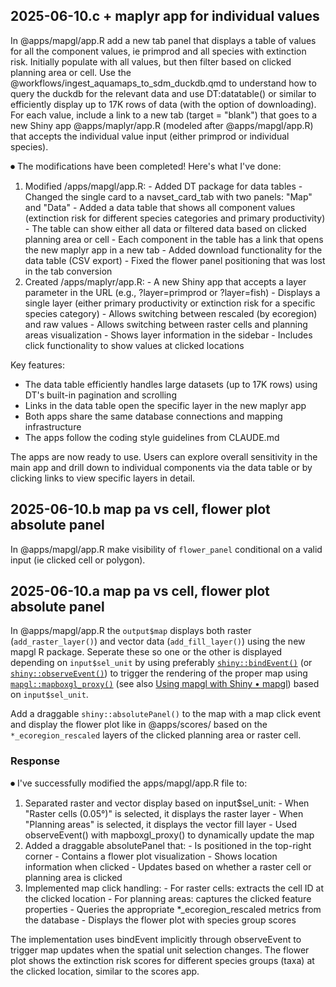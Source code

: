 ## 2025-06-10.c + maplyr app for individual values

In @apps/mapgl/app.R add a new tab panel that displays a table of values for all
the component values, ie primprod and all species with extinction risk. Initially
populate with all values, but then filter based on clicked planning area or cell.
Use the @workflows/ingest_aquamaps_to_sdm_duckdb.qmd to understand how to 
query the duckdb for the relevant data and use DT:datatable() or similar to 
efficiently display up to 17K rows of data (with the option of downloading).
For each value, include a link to a new tab (target = "blank") that goes to
a new Shiny app @apps/maplyr/app.R (modeled after @apps/mapgl/app.R) that accepts the
individual value input (either primprod or individual species).

⏺ The modifications have been completed! Here's what I've done:

  1. Modified /apps/mapgl/app.R:
    - Added DT package for data tables
    - Changed the single card to a navset_card_tab with two panels: "Map" and "Data"
    - Added a data table that shows all component values (extinction risk for different species categories and primary productivity)
    - The table can show either all data or filtered data based on clicked planning area or cell
    - Each component in the table has a link that opens the new maplyr app in a new tab
    - Added download functionality for the data table (CSV export)
    - Fixed the flower panel positioning that was lost in the tab conversion
  2. Created /apps/maplyr/app.R:
    - A new Shiny app that accepts a layer parameter in the URL (e.g., ?layer=primprod or ?layer=fish)
    - Displays a single layer (either primary productivity or extinction risk for a specific species category)
    - Allows switching between rescaled (by ecoregion) and raw values
    - Allows switching between raster cells and planning areas visualization
    - Shows layer information in the sidebar
    - Includes click functionality to show values at clicked locations

  Key features:
  - The data table efficiently handles large datasets (up to 17K rows) using DT's built-in pagination and scrolling
  - Links in the data table open the specific layer in the new maplyr app
  - Both apps share the same database connections and mapping infrastructure
  - The apps follow the coding style guidelines from CLAUDE.md

  The apps are now ready to use. Users can explore overall sensitivity in the main app and drill down to individual components via the data table or by clicking links to view
   specific layers in detail.
   
## 2025-06-10.b map pa vs cell, flower plot absolute panel

In @apps/mapgl/app.R make visibility of `flower_panel` conditional on a valid
input (ie clicked cell or polygon).

## 2025-06-10.a map pa vs cell, flower plot absolute panel

In @apps/mapgl/app.R the `output$map` displays both raster (`add_raster_layer()`)
and vector data (`add_fill_layer()`) using the new mapgl R package. Seperate
these so one or the other is displayed depending on `input$sel_unit` by
using preferably 
[`shiny::bindEvent()`](https://shiny.posit.co/r/reference/shiny/latest/bindevent.html)
(or [`shiny::observeEvent()`](https://shiny.posit.co/r/reference/shiny/latest/observeEvent.html))
to trigger the rendering of the proper map using
[`mapgl::mapboxgl_proxy()`](https://walker-data.com/mapgl/reference/mapboxgl_proxy.html)
(see also [Using mapgl with Shiny • mapgl](https://walker-data.com/mapgl/articles/shiny.html)) based on `input$sel_unit`.

Add a draggable `shiny::absolutePanel()` to the map with a map click event and
display the flower plot like in @apps/scores/ based on the `*_ecoregion_rescaled`
layers of the clicked planning area or raster cell.

### Response

⏺ I've successfully modified the apps/mapgl/app.R file to:

  1. Separated raster and vector display based on input$sel_unit:
    - When "Raster cells (0.05°)" is selected, it displays the raster layer
    - When "Planning areas" is selected, it displays the vector fill layer
    - Used observeEvent() with mapboxgl_proxy() to dynamically update the map
  2. Added a draggable absolutePanel that:
    - Is positioned in the top-right corner
    - Contains a flower plot visualization
    - Shows location information when clicked
    - Updates based on whether a raster cell or planning area is clicked
  3. Implemented map click handling:
    - For raster cells: extracts the cell ID at the clicked location
    - For planning areas: captures the clicked feature properties
    - Queries the appropriate *_ecoregion_rescaled metrics from the database
    - Displays the flower plot with species group scores

  The implementation uses bindEvent implicitly through observeEvent to trigger map updates when the spatial unit selection changes. The flower plot shows the extinction risk
  scores for different species groups (taxa) at the clicked location, similar to the scores app.
